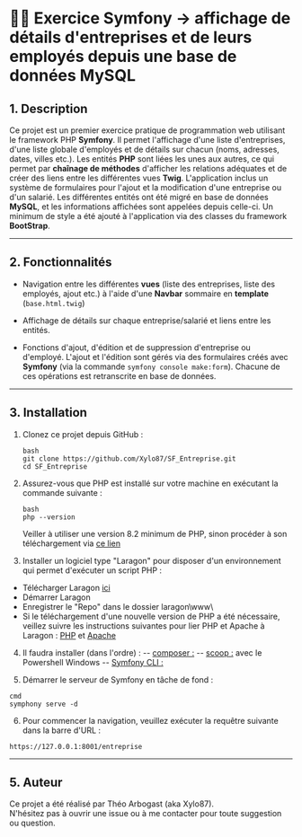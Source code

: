 # 🎵🏬 Exercice Symfony -> affichage de détails d'entreprises et de leurs employés depuis une base de données MySQL

## 1. Description

Ce projet est un premier exercice pratique de programmation web utilisant le framework PHP **Symfony**.
Il permet l'affichage d'une liste d'entreprises, d'une liste globale d'employés et de détails sur chacun (noms, adresses, dates, villes etc.).
Les entités **PHP** sont liées les unes aux autres, ce qui permet par **chaînage de méthodes** d'afficher les relations adéquates et de créer des liens entre les différentes vues **Twig**.
L'application inclus un système de formulaires pour l'ajout et la modification d'une entreprise ou d'un salarié.
Les différentes entités ont été migré en base de données **MySQL**, et les informations affichées sont appelées depuis celle-ci.
Un minimum de style a été ajouté à l'application via des classes du framework **BootStrap**.

---

## 2. Fonctionnalités

- Navigation entre les différentes **vues** (liste des entreprises, liste des employés, ajout etc.) à l'aide d'une **Navbar** sommaire en **template** (``` base.html.twig ```)

- Affichage de détails sur chaque entreprise/salarié et liens entre les entités.

- Fonctions d'ajout, d'édition et de suppression d'entreprise ou d'employé. 
L'ajout et l'édition sont gérés via des formulaires créés avec **Symfony** (via la commande ``` symfony console make:form ```). Chacune de ces opérations est retranscrite en base de données.

---

## 3. Installation 

1. Clonez ce projet depuis GitHub :
   ```
   bash
   git clone https://github.com/Xylo87/SF_Entreprise.git
   cd SF_Entreprise
   ```
2. Assurez-vous que PHP est installé sur votre machine en exécutant la commande suivante :
   ```
   bash
   php --version
   ```
   Veiller à utiliser une version 8.2 minimum de PHP, sinon procéder à son téléchargement via [ce lien](https://www.php.net/downloads.php)

3. Installer un logiciel type "Laragon" pour disposer d'un environnement qui permet d'exécuter un script PHP :

- Télécharger Laragon [ici](https://laragon.org/download/)
- Démarrer Laragon
- Enregistrer le "Repo" dans le dossier laragon\www\
- Si le téléchargement d'une nouvelle version de PHP a été nécessaire, veillez suivre les instructions suivantes pour lier PHP et Apache à Laragon : [PHP](https://www.kreaweb.be/laragon-update-php/) et [Apache](https://www.kreaweb.be/laragon-update-apache/)

4. Il faudra installer (dans l'ordre) : 
-- [composer :](https://getcomposer.org/download/)
-- [scoop :](https://scoop.sh/) avec le Powershell Windows
-- [Symfony CLI :](https://symfony.com/download)

5. Démarrer le serveur de Symfony en tâche de fond : 
```
cmd
symphony serve -d
```

6. Pour commencer la navigation, veuillez exécuter la requêtre suivante dans la barre d'URL :
```
https://127.0.0.1:8001/entreprise
```

---

## 5. Auteur
Ce projet a été réalisé par Théo Arbogast (aka Xylo87).  
N'hésitez pas à ouvrir une issue ou à me contacter pour toute suggestion ou question.
